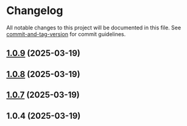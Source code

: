 # Changelog

All notable changes to this project will be documented in this file. See [commit-and-tag-version](https://github.com/absolute-version/commit-and-tag-version) for commit guidelines.

## [1.0.9](https://github.com/unlocomqx/url-notes/compare/v1.0.8...v1.0.9) (2025-03-19)

## [1.0.8](https://github.com/unlocomqx/url-notes/compare/v1.0.7...v1.0.8) (2025-03-19)

## [1.0.7](https://github.com/unlocomqx/url-notes/compare/v1.0.6...v1.0.7) (2025-03-19)

## 1.0.4 (2025-03-19)
